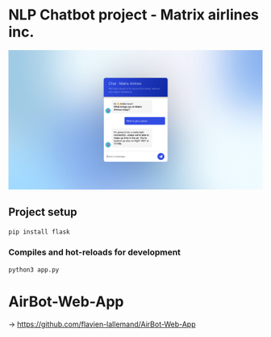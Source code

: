 # NLP Chatbot project - Matrix airlines inc.

![](https://github.com/flavien-lallemand/AirBot-Web-App/blob/main/public/demo.png)

## Project setup
```
pip install flask
```

### Compiles and hot-reloads for development
```
python3 app.py
```

# AirBot-Web-App

-> https://github.com/flavien-lallemand/AirBot-Web-App
